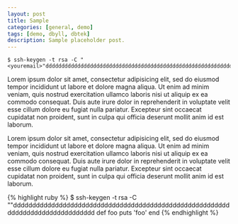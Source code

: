 ```yaml
---
layout: post
title: Sample
categories: [general, demo]
tags: [demo, dbyll, dbtek]
description: Sample placeholder post.
---
```



```
$ ssh-keygen -t rsa -C "<youremail>"dddddddddddddddddddddddddddddddddddddddddddddddddddddddddddddddddddddddddddddddd
```

Lorem ipsum dolor sit amet, consectetur adipisicing elit, sed do eiusmod tempor incididunt ut labore et dolore magna aliqua. Ut enim ad minim veniam, quis nostrud exercitation ullamco laboris nisi ut aliquip ex ea commodo consequat. Duis aute irure dolor in reprehenderit in voluptate velit esse cillum dolore eu fugiat nulla pariatur. Excepteur sint occaecat cupidatat non proident, sunt in culpa qui officia deserunt mollit anim id est laborum.

Lorem ipsum dolor sit amet, consectetur adipisicing elit, sed do eiusmod tempor incididunt ut labore et dolore magna aliqua. Ut enim ad minim veniam, quis nostrud exercitation ullamco laboris nisi ut aliquip ex ea commodo consequat. Duis aute irure dolor in reprehenderit in voluptate velit esse cillum dolore eu fugiat nulla pariatur. Excepteur sint occaecat cupidatat non proident, sunt in culpa qui officia deserunt mollit anim id est laborum.

{% highlight ruby %}
$ ssh-keygen -t rsa -C "<youremail>"dddddddddddddddddddddddddddddddddddddddddddddddddddddddddddddddddddddddddddddddd
def foo
  puts 'foo'
end
{% endhighlight %}
